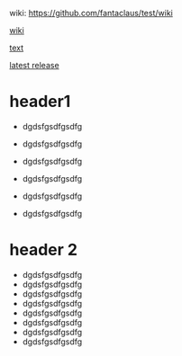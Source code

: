 wiki: https://github.com/fantaclaus/test/wiki

[wiki](https://github.com/fantaclaus/test/wiki)

[text](text.md)

[latest release](releases/latest)

# header1

* dgdsfgsdfgsdfg
* dgdsfgsdfgsdfg
* dgdsfgsdfgsdfg

* dgdsfgsdfgsdfg
* dgdsfgsdfgsdfg
* dgdsfgsdfgsdfg

# header 2


* dgdsfgsdfgsdfg
* dgdsfgsdfgsdfg
* dgdsfgsdfgsdfg
* dgdsfgsdfgsdfg
* dgdsfgsdfgsdfg
* dgdsfgsdfgsdfg
* dgdsfgsdfgsdfg
* dgdsfgsdfgsdfg
